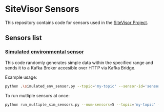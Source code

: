 # SiteVisor Sensors
This repository contains code for sensors used in the [SiteVisor Project](https://github.com/grzpiotrowski/sitevisor-project).

## Sensors list
### [Simulated environmental sensor](./simulated-env-sensor.py)

This code randomly generates simple data within the specified range and sends it to a Kafka Broker accesible over HTTP via Kafka Bridge.

Example usage:
```bash
python .\simulated_env_sensor.py --topic='my-topic' --sensor-id='sensor-42' --min-value=10.0 --max-value=30.0 --sensor-type='temperature' --unit='C'
```

To run mutliple sensors at once:
```bash
python run_multiple_sim_sensors.py --num-sensors=5 --topic='my-topic' --base-min-value=15.0 --base-max-value=25.0 --sensor-type='temperature' --unit='C'
```